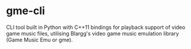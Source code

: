# gme-cli
CLI tool built in Python with C++11 bindings for playback support of video game music files, utilising Blargg's video game music emulation library (Game Music Emu or gme).

